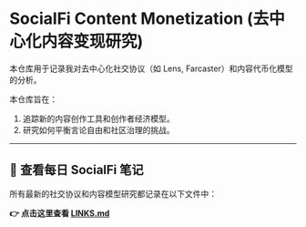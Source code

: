 # SocialFi Content Monetization (去中心化内容变现研究)

本仓库用于记录我对去中心化社交协议（如 Lens, Farcaster）和内容代币化模型的分析。

本仓库旨在：
1.  追踪新的内容创作工具和创作者经济模型。
2.  研究如何平衡言论自由和社区治理的挑战。

---

## 📱 查看每日 SocialFi 笔记

所有最新的社交协议和内容模型研究都记录在以下文件中：

**👉 点击这里查看 [LINKS.md](./LINKS.md)**
